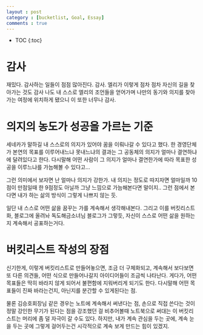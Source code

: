 ```yaml
---
layout : post
category : [bucketlist, Goal, Essay]
comments : true
---
```


* TOC
{:toc}

# 감사

재밌다.
감사하는 일들이 점점 많아진다.
감사.
엘리가 이렇게 점차 점차 자신의 길을 찾아가는 것도 감사
나도 내 스스로 엘리의 조언들을 얻어가며 나만의 동기와 의지를 찾아가는 여정에 위치하게 됐으니
이 또한 너무나 감사.

# 의지의 농도가 성공을 가르는 기준

세네카가 말하길 내 스스로의 의지가 있어야
꿈을 이뤄나갈 수 있다고 했다.
한 경영단체가 본연의 목표를 이루어내느냐 못내느냐의 결과는
그 공동체의 의지가 얼마나 결연하냐에 달려있다고 한다.
다시말해 어떤 사람이 그 의지가 얼마나 결연한가에 따라 목표한 성공을 이루느냐를 가늠해볼 수 있다고...

그런 의미에서 보자면 난 얼마나 의지가 강한가.
내 의지는 정도로 따지자면 얼마일까
10점이 만점일때 한 9점정도 아닐까
그냥 느낌으로 가늠해본다면 말이지..
그런 점에서 본다면 내가 하는 삶의 방식이 그렇게 나쁘지 않는 듯.

일단 내 스스로 어떤 삶을 꿈꾸는 가를 계속해서 생각해내본다.
그리고 이를 버킷리스트화, 블로그에 올려놔 독도해금소녀님 블로그가 그렇듯,
자신이 스스로 어떤 삶을 원하는지 계속해서 공표하는거다.

# 버킷리스트 작성의 장점

신기한게, 이렇게 버킷리스트로 만들어놓으면, 조금 더 구체화되고, 계속해서 보다보면
또 다른 의견들, 어떤 식으로 만들어나갈지 아이디어들이 조금씩 나타난다.
게다가, 어떤 목표들은 딱히 바라지 않게 되어서 불편함에 지워버리게 되기도 한다.
다시말해 어떤 목표들이 진짜 바라는건지, 아닌지를 분간할 수 있게된다는 점.

물론 김승호회장님 같은 경우는 노트에 계속해서 써낸다는 점, 손으로 직접 쓴다는 것이 정말 강인한 무기가 된다는 점을 강조했던 걸 비추어볼때
노트북으로 써대는 이 버킷리스트는 머리에 좀 덜 자극이 갈 수도 있다.
하지만, 내가 계속 관심을 두는 곳에, 계속 눈을 두는 곳에 그렇게 걸어두는건
시각적으로 계속 보게 만드는 힘이 있겠지.


